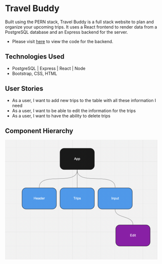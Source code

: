 # Travel Buddy

Built using the PERN stack, Travel Buddy is a full stack website to plan and organize your upcoming trips. It uses a React frontend to render data from a PostgreSQL database and an Express backend for the server. 

- Please visit [here](https://github.com/JCollinJones25/travelbuddy_backend) to view the code for the backend.

## Technologies Used
- PostgreSQL | Express | React | Node
- Bootstrap, CSS, HTML

## User Stories
- As a user, I want to add new trips to the table with all these information I need
- As a user, I want to be able to edit the information for the trips
- As a user, I want to have the ability to delete trips 

## Component Hierarchy
![comp hierarchy](https://github.com/JCollinJones25/travelbuddy-frontend/blob/main/public/images/comps.png)

